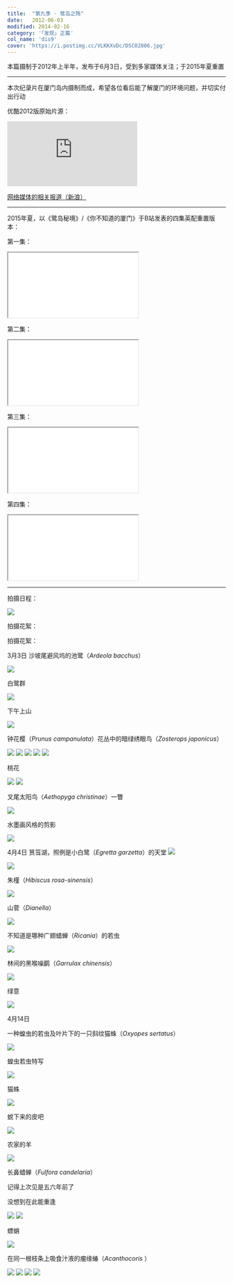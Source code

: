 ```yaml
---
title:  "第九季 · 鹭岛之殇"
date:   2012-06-03
modified: 2014-02-16
category: '｢发现｣ 正篇'
col_name: 'dis9'
cover: 'https://i.postimg.cc/VLKKXvDc/DSC02806.jpg'
---
```


本篇摄制于2012年上半年，发布于6月3日，受到多家媒体关注；于2015年夏重置

---

本次纪录片在厦门岛内摄制而成，希望各位看后能了解厦门的环境问题，并切实付出行动

优酷2012版原始片源：

<iframe src='https://player.youku.com/embed/XNDA3MDY5MzQw' frameborder="0" allowfullscreen="1"></iframe>

<a href='http://mn.sina.com.cn/video/pkyc/2012-06-14/0931119.html'>网络媒体的相关报道（新浪）</a>

---

2015年夏，以《鹭岛秘境》/《你不知道的厦门》于B站发表的四集英配重置版本：

第一集：

<iframe src="//player.bilibili.com/player.html?aid=2798492&bvid=BV1Rs411m7Nc&cid=13622210&page=1" scrolling="no" border="1" frameborder="1" framespacing="0" allowfullscreen="1"> </iframe>

第二集：

<iframe src="//player.bilibili.com/player.html?aid=2800006&bvid=BV19s411m7JL&cid=4374080&page=1" scrolling="no" border="1" frameborder="1" framespacing="0" allowfullscreen="1"> </iframe>

第三集：

<iframe src="//player.bilibili.com/player.html?aid=2801873&bvid=BV11s411m7Ep&cid=4376992&page=1" scrolling="no" border="1" frameborder="1" framespacing="0" allowfullscreen="1"> </iframe>

第四集：

<iframe src="//player.bilibili.com/player.html?aid=2801849&bvid=BV11s411m7J9&cid=4376949&page=1" scrolling="no" border="1" frameborder="1" framespacing="0" allowfullscreen="1"> </iframe>

---
拍摄日程：

<img class='disc' src='https://i.postimg.cc/CKZJFJQK/image.jpg'>


拍摄花絮：

拍摄花絮：

3月3日
沙坡尾避风坞的池鹭（<i>Ardeola bacchus</i>）

<img class='disc' src='https://i.postimg.cc/KvG9KB7N/DSC02798.jpg'>

白鹭群

<img class='disc' src='https://i.postimg.cc/VLKKXvDc/DSC02806.jpg'>

下午上山

<img class='disc' src='https://i.postimg.cc/W1Q67kZx/DSC02881.jpg'>

钟花樱（<i>Prunus campanulata</i>）花丛中的暗绿绣眼鸟（<i>Zosterops japonicus</i>）

<img class='disc' src='https://i.postimg.cc/9QS1Nk68/DSC02829.jpg'>

<img class='disc' src='https://i.postimg.cc/7hxN2rz6/DSC02830.jpg'>

<img class='disc' src='https://i.postimg.cc/JhkKwqm1/DSC02831.jpg'>

<img class='disc' src='https://i.postimg.cc/tTGk9xCF/DSC02832.jpg'>

<img class='disc' src='https://i.postimg.cc/k4NcGgBz/DSC02833.jpg'>

桃花

<img class='disc' src='https://i.postimg.cc/y6PjzWqS/DSC02840.jpg'>

<img class='disc' src='https://i.postimg.cc/28Swjmm9/DSC02841.jpg'>


叉尾太阳鸟（<i>Aethopyga christinae</i>）一瞥

<img class='disc' src='https://i.postimg.cc/qvtxnLN8/DSC02844.jpg'>

水墨画风格的剪影

<img class='disc' src='https://i.postimg.cc/q7ycDvXq/DSC02876.jpg'>

4月4日
筼筜湖，照例是小白鹭（<i>Egretta garzetta</i>）的天堂
<img class='disc' src='https://i.postimg.cc/SRCpJ8Wq/1.jpg'>

<img class='disc' src='https://i.postimg.cc/zGJ1Gy3Z/2.jpg'>

朱槿（<i>Hibiscus rosa-sinensis</i>）

<img class='disc' src='https://i.postimg.cc/zXwrNCzF/3.jpg'>

山菅（<i>Dianella</i>）

<img class='disc' src='https://i.postimg.cc/FFLvWtwq/4.jpg'>

不知道是哪种广翅蜡蝉（<i>Ricania</i>）的若虫

<img class='disc' src='https://i.postimg.cc/pXMH3GHd/5.jpg'>

林间的黑喉噪鹛（<i>Garrulax chinensis</i>）

<img class='disc' src='https://i.postimg.cc/pLqMhPn9/6.jpg'>

绿意

<img class='disc' src='https://i.postimg.cc/vmTF5CW0/7.jpg'>

4月14日

一种蝗虫的若虫及叶片下的一只斜纹猫蛛（<i>Oxyopes sertatus</i>）

<img class='disc' src='https://i.postimg.cc/1zdxBMBs/8.jpg'>

蝗虫若虫特写

<img class='disc' src='https://i.postimg.cc/XqMRSJtP/9.jpg'>

猫蛛

<img class='disc' src='https://i.postimg.cc/RhcjMmBZ/10.jpg'>

蜕下来的皮吧

<img class='disc' src='https://i.postimg.cc/85f20WXW/11.jpg'>

农家的羊

<img class='disc' src='https://i.postimg.cc/pLVgt31P/12.jpg'>

长鼻蜡蝉（<i>Fulfora candelaria</i>）

记得上次见是五六年前了

没想到在此能重逢

<img class='disc' src='https://i.postimg.cc/c4BV2dhD/13.jpg'>

<img class='disc' src='https://i.postimg.cc/MpsgZthV/14.jpg'>

螵蛸

<img class='disc' src='https://i.postimg.cc/ncJy3X4j/15.jpg'>

在同一根枝条上吸食汁液的瘤缘蝽（<i>Acanthocoris </i>）

<img class='disc' src='https://i.postimg.cc/7P0v132r/16.jpg'>

<img class='disc' src='https://i.postimg.cc/43mqYVgM/17.jpg'>

<img class='disc' src='https://i.postimg.cc/YSZVY02S/18.jpg'>

<img class='disc' src='https://i.postimg.cc/1tFdHS4r/19.jpg'>
